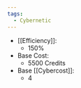 ```yaml
---
tags:
  - Cybernetic
---
```

- [[Efficiency]]:
	- 150%
- Base Cost:
	- 5500 Credits
- Base [[Cybercost]]:
	- 4